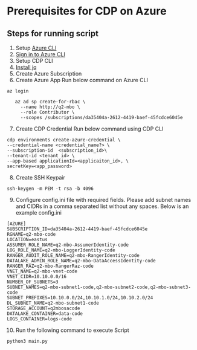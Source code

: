 # Prerequisites for CDP on Azure
## Steps for running script

1. Setup [Azure CLI](https://docs.microsoft.com/en-us/cli/azure/install-azure-cli-macos)
2. [Sign in to Azure CLI](https://docs.microsoft.com/en-us/cli/azure/get-started-with-azure-cli#how-to-sign-into-the-azure-cli)
3. Setup CDP CLI
4. [Install jq](https://stedolan.github.io/jq/download/)
5. Create Azure Subscription
6. Create Azure App
Run below command on Azure CLI
```
az login
```

```
   az ad sp create-for-rbac \
     --name http://q2-mbo \
     --role Contributor \
     --scopes /subscriptions/da35404a-2612-4419-baef-45fcdce6045e
```

7. Create CDP Credential
Run below command using CDP CLI

```
cdp environments create-azure-credential \
--credential-name <credential_name?> \
--subscription-id  <subscription_id>\
--tenant-id <tenant_id> \
--app-based applicationId=<applicaiton_id>, \
secretKey=<app_password>
```
8. Create SSH Keypair

```
ssh-keygen -m PEM -t rsa -b 4096
```   

9.  Configure config.ini file with required fields. Please add subnet names and CIDRs in a comma separated list without any spaces. Below is an example config.ini 

```
[AZURE]
SUBSCRIPTION_ID=da35404a-2612-4419-baef-45fcdce6045e
RGNAME=q2-mbo-code
LOCATION=eastus
ASSUMER_ROLE_NAME=q2-mbo-AssumerIdentity-code
LOG_ROLE_NAME=q2-mbo-LoggerIdentity-code
RANGER_AUDIT_ROLE_NAME=q2-mbo-RangerIdentity-code
DATALAKE_ADMIN_ROLE_NAME=q2-mbo-DataAccessIdentity-code
RANGER_RAZ=q2-mbo-RangerRaz-code
VNET_NAME=q2-mbo-vnet-code
VNET_CIDR=10.10.0.0/16
NUMBER_OF_SUBNETS=3
SUBNET_NAMES=q2-mbo-subnet1-code,q2-mbo-subnet2-code,q2-mbo-subnet3-code
SUBNET_PREFIXES=10.10.0.0/24,10.10.1.0/24,10.10.2.0/24
DL_SUBNET_NAME=q2-mbo-subnet1-code
STORAGE_ACCOUNT=q2mbosacode
DATALAKE_CONTAINER=data-code
LOGS_CONTAINER=logs-code
```

10.  Run the following command to execute Script

```
python3 main.py
```


